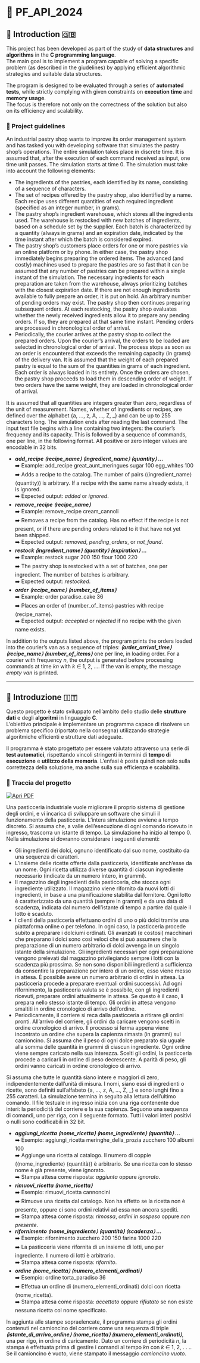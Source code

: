 # 🍰 PF_API_2024

## 📖 Introduction 🇬🇧

This project has been developed as part of the study of **data structures** and **algorithms** in the **C programming language**.  
The main goal is to implement a program capable of solving a specific problem (as described in the giudelines) by applying efficient algorithmic strategies and suitable data structures.  

The program is designed to be evaluated through a series of **automated tests**, while strictly complying with given constraints on **execution time** and **memory usage**.  
The focus is therefore not only on the correctness of the solution but also on its efficiency and scalability.  

### 📌 Project guidelines

An industrial pastry shop wants to improve its order management system and has tasked you with developing software that simulates the pastry shop’s operations. The entire simulation takes place in discrete time. It is assumed that, after the execution of each command received as input, one time unit passes. The simulation starts at time 0. The simulation must take into account the following elements:

* The ingredients of the pastries, each identified by its name, consisting of a sequence of characters.
* The set of recipes offered by the pastry shop, also identified by a name. Each recipe uses different quantities of each required ingredient (specified as an integer number, in grams).
* The pastry shop’s ingredient warehouse, which stores all the ingredients used. The warehouse is restocked with new batches of ingredients, based on a schedule set by the supplier. Each batch is characterized by a quantity (always in grams) and an expiration date, indicated by the time instant after which the batch is considered expired.
* The pastry shop’s customers place orders for one or more pastries via an online platform or by phone. In either case, the pastry shop immediately begins preparing the ordered items. The advanced (and costly) machines used to prepare the pastries are so fast that it can be assumed that any number of pastries can be prepared within a single instant of the simulation. The necessary ingredients for each preparation are taken from the warehouse, always prioritizing batches with the closest expiration date.
If there are not enough ingredients available to fully prepare an order, it is put on hold. An arbitrary number of pending orders may exist. The pastry shop then continues preparing subsequent orders. At each restocking, the pastry shop evaluates whether the newly received ingredients allow it to prepare any pending orders. If so, they are prepared at that same time instant. Pending orders are processed in chronological order of arrival.
* Periodically, the courier arrives at the pastry shop to collect the prepared orders. Upon the courier’s arrival, the orders to be loaded are selected in chronological order of arrival. The process stops as soon as an order is encountered that exceeds the remaining capacity (in grams) of the delivery van. It is assumed that the weight of each prepared pastry is equal to the sum of the quantities in grams of each ingredient. Each order is always loaded in its entirety. Once the orders are chosen, the pastry shop proceeds to load them in descending order of weight. If two orders have the same weight, they are loaded in chronological order of arrival.

It is assumed that all quantities are integers greater than zero, regardless of the unit of measurement. Names, whether of ingredients or recipes, are defined over the alphabet {a, ..., z, A, ..., Z, _} and can be up to 255 characters long. The simulation ends after reading the last command.
The input text file begins with a line containing two integers: the courier’s frequency and its capacity. This is followed by a sequence of commands, one per line, in the following format. All positive or zero integer values are encodable in 32 bits.

* ___add_recipe ⟨recipe_name⟩ ⟨ingredient_name⟩ ⟨quantity⟩ ...___  
➡️ Example: add_recipe great_aunt_meringues sugar 100 egg_whites 100  
➡️ Adds a recipe to the catalog. The number of pairs (⟨ingredient_name⟩ ⟨quantity⟩) is arbitrary. If a recipe with the same name already exists, it is ignored.  
➡️ Expected output: _added_ or _ignored_.  
* ___remove_recipe ⟨recipe_name⟩___  
➡️ Example: remove_recipe cream_cannoli  
➡️ Removes a recipe from the catalog. Has no effect if the recipe is not present, or if there are pending orders related to it that have not yet been shipped.  
➡️ Expected output: _removed_, _pending_orders_, or _not_found_.  
* ___restock ⟨ingredient_name⟩ ⟨quantity⟩ ⟨expiration⟩ ...___  
➡️ Example: restock sugar 200 150 flour 1000 220  
➡️ The pastry shop is restocked with a set of batches, one per ingredient. The number of batches is arbitrary.  
➡️ Expected output: _restocked_.  
* ___order ⟨recipe_name⟩ ⟨number_of_items⟩___  
➡️ Example: order paradise_cake 36  
➡️ Places an order of ⟨number_of_items⟩ pastries with recipe ⟨recipe_name⟩.  
➡️ Expected output: _accepted_ or _rejected_ if no recipe with the given name exists.  

In addition to the outputs listed above, the program prints the orders loaded into the courier’s van as a sequence of triples: ___⟨order_arrival_time⟩ ⟨recipe_name⟩ ⟨number_of_items⟩___
one per line, in loading order. For a courier with frequency _n_, the output is generated before processing commands at time _kn_ with _k_ ∈ 1, 2, .... If the van is empty, the message _empty van_ is printed.

---

## 📖 Introduzione 🇮🇹

Questo progetto è stato sviluppato nell’ambito dello studio delle **strutture dati** e degli **algoritmi** in linguaggio **C**.   
L’obiettivo principale è implementare un programma capace di risolvere un problema specifico (riportato nella consegna) utilizzando strategie algoritmiche efficienti e strutture dati adeguate.  

Il programma è stato progettato per essere valutato attraverso una serie di **test automatici**, rispettando vincoli stringenti in termini di **tempo di esecuzione** e **utilizzo della memoria**. L’enfasi è posta quindi non solo sulla correttezza della soluzione, ma anche sulla sua efficienza e scalabilità.

### 📌 Traccia del progetto

[![Apri PDF](https://img.shields.io/badge/📄%20Apri-PDF-blue)](docs/specifica_completa_progetto.pdf)

Una pasticceria industriale vuole migliorare il proprio sistema di gestione degli ordini, e vi incarica di sviluppare un software che simuli il funzionamento della pasticceria. L’intera simulazione avviene a tempo discreto. Si assuma che, a valle dell’esecuzione di ogni comando ricevuto in ingresso, trascorra un istante di tempo. La simulazione ha inizio al tempo 0. Nella simulazione si dovranno considerare i seguenti elementi:

* Gli ingredienti dei dolci, ognuno identificato dal suo nome, costituito da una sequenza di caratteri.
* L’insieme delle ricette offerte dalla pasticceria, identificate anch’esse da un nome. Ogni ricetta utilizza diverse quantità di ciascun ingrediente necessario (indicate da un numero intero, in grammi).
* Il magazzino degli ingredienti della pasticceria, che stocca ogni ingrediente utilizzato. Il magazzino viene rifornito da nuovi lotti di ingredienti, in base a una pianificazione stabilita dal fornitore. Ogni lotto è caratterizzato da una quantità (sempre in grammi) e da una data di scadenza, indicata dal numero dell’istante di tempo a partire dal quale il lotto è scaduto.
* I clienti della pasticceria effettuano ordini di uno o più dolci tramite una piattaforma online o per telefono. In ogni caso, la pasticceria procede subito a preparare i dolciumi ordinati. Gli avanzati (e costosi) macchinari che preparano i dolci sono così veloci che si può assumere che la preparazione di un numero arbitrario di dolci avvenga in un singolo istante della simulazione. Gli ingredienti necessari per ogni preparazione vengono prelevati dal magazzino privilegiando sempre i lotti con la scadenza più prossima. Se non sono disponibili ingredienti a sufficienza da consentire la preparazione per intero di un ordine, esso viene messo in attesa. È possibile avere un numero arbitrario di ordini in attesa. La pasticceria procede a preparare eventuali ordini successivi. Ad ogni rifornimento, la pasticceria valuta se è possibile, con gli ingredienti ricevuti, preparare ordini attualmente in attesa. Se questo è il caso, li prepara nello stesso istante di tempo. Gli ordini in attesa vengono smaltiti in ordine cronologico di arrivo dell’ordine.
* Periodicamente, il corriere si reca dalla pasticceria a ritirare gli ordini pronti. All’arrivo del corriere, gli ordini da caricare vengono scelti in ordine cronologico di arrivo. Il processo si ferma appena viene incontrato un ordine che supera la capienza rimasta (in grammi) sul camioncino. Si assuma che il peso di ogni dolce preparato sia uguale alla somma delle quantità in grammi di ciascun ingrediente. Ogni ordine viene sempre caricato nella sua interezza. Scelti gli ordini, la pasticceria procede a caricarli in ordine di peso decrescente. A parità di peso, gli ordini vanno caricati in ordine cronologico di arrivo.

Si assuma che tutte le quantità siano intere e maggiori di zero, indipendentemente dall’unità di misura. I nomi, siano essi di ingredienti o ricette, sono definiti sull’alfabeto {a, ..., z, A, ..., Z, _} e sono lunghi fino a 255 caratteri. La simulazione termina in seguito alla lettura dell’ultimo comando. Il file testuale in ingresso inizia con una riga contenente due interi: la periodicità del corriere e la sua capienza. Seguono una sequenza di comandi, uno per riga, con il seguente formato. Tutti i valori interi positivi o nulli sono codificabili in 32 bit.

* ___aggiungi_ricetta ⟨nome_ricetta⟩ ⟨nome_ingrediente⟩ ⟨quantità⟩ ...___  
➡️ Esempio: aggiungi_ricetta meringhe_della_prozia zucchero 100 albumi 100  
➡️ Aggiunge una ricetta al catalogo. Il numero di coppie (⟨nome_ingrediente⟩ ⟨quantità⟩) è arbitrario. Se una ricetta con lo stesso nome è già presente, viene ignorato.  
➡️ Stampa attesa come risposta: _aggiunta_ oppure _ignorato_.  
* ___rimuovi_ricetta ⟨nome_ricetta⟩___  
➡️ Esempio: rimuovi_ricetta cannoncini  
➡️ Rimuove una ricetta dal catalogo. Non ha effetto se la ricetta non è presente, oppure ci sono ordini relativi ad essa non ancora spediti.  
➡️ Stampa attesa come risposta: _rimossa_, _ordini in sospeso_ oppure _non presente_.  
* ___rifornimento ⟨nome_ingrediente⟩ ⟨quantità⟩ ⟨scadenza⟩ ...___  
➡️ Esempio: rifornimento zucchero 200 150 farina 1000 220  
➡️ La pasticceria viene rifornita di un insieme di lotti, uno per ingrediente. Il numero di lotti è arbitrario.  
➡️ Stampa attesa come risposta: _rifornito_.  
* ___ordine ⟨nome_ricetta⟩ ⟨numero_elementi_ordinati⟩___  
➡️ Esempio: ordine torta_paradiso 36  
➡️ Effettua un ordine di ⟨numero_elementi_ordinati⟩ dolci con ricetta ⟨nome_ricetta⟩.  
➡️ Stampa attesa come risposta: _accettato_ oppure _rifiutato_ se non esiste nessuna ricetta col nome specificato.

In aggiunta alle stampe sopraelencate, il programma stampa gli ordini contenuti nel camioncino del corriere come una sequenza di triple ___⟨istante_di_arrivo_ordine⟩ ⟨nome_ricetta⟩ ⟨numero_elementi_ordinati⟩___, una per rigo, in ordine di caricamento. Dato un corriere di periodicità _n_, la stampa è effettuata prima di gestire i comandi al tempo _kn_ con _k_ ∈ 1, 2, . . .. Se il camioncino è vuoto, viene stampato il messaggio _camioncino vuoto_.
